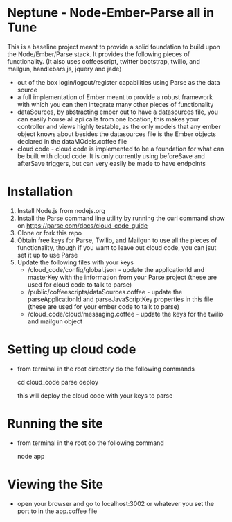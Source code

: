 Neptune - Node-Ember-Parse all in Tune
=========

This is a baseline project meant to provide a solid foundation to build upon the Node/Ember/Parse stack.  It provides the following pieces of functionality. (It also uses coffeescript, twitter bootstrap, twilio, and mailgun, handlebars.js, jquery and jade)

- out of the box login/logout/register capabilities using Parse as the data source
- a full implementation of Ember meant to provide a robust framework with which you can then integrate many other pieces of functionality
- dataSources, by abstracting ember out to have a datasources file, you can easily house all api calls from one location, this makes your controller and views highly testable, as the only models that any ember object knows about besides the datasources file is the Ember objects declared in the dataMOdels.coffee file
- cloud code - cloud code is implemented to be a foundation for what can be built with cloud code.  It is only currently using beforeSave and afterSave triggers, but can very easily be made to have endpoints

Installation
=========

1. Install Node.js from nodejs.org
2. Install the Parse command line utility by running the curl command show on https://parse.com/docs/cloud_code_guide 
3. Clone or fork this repo
4. Obtain free keys for Parse, Twilio, and Mailgun to use all the pieces of functionality, though if you want to leave out cloud code, you can jsut set it up to use Parse
5. Update the following files with your keys
    - /cloud_code/config/global.json - update the applicationId and masterKey with the information from your Parse project (these are used for cloud code to talk to parse)
    - /public/coffeescripts/dataSources.coffee - update the   parseApplicationId and parseJavaScriptKey properties in this file (these are used for your ember code to talk to parse)
    - /cloud_code/cloud/messaging.coffee - update the keys for the twilio and mailgun object

Setting up cloud code
=========

- from terminal in the root directory do the following commands
  
  cd cloud_code
  parse deploy

  this will deploy the cloud code with your keys to parse

Running the site
=========

- from terminal in the root do the following command

  node app

Viewing the Site
=========

- open your browser and go to localhost:3002 or whatever you set the port to in the app.coffee file

